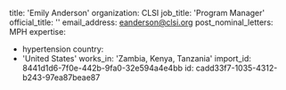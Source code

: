 title: 'Emily Anderson'
organization: CLSI
job_title: 'Program Manager'
official_title: ''
email_address: eanderson@clsi.org
post_nominal_letters: MPH
expertise:
  - hypertension
country:
  - 'United States'
works_in: 'Zambia, Kenya, Tanzania'
import_id: 8441d1d6-7f0e-442b-9fa0-32e594a4e4bb
id: cadd33f7-1035-4312-b243-97ea87beae87
